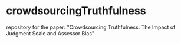 # crowdsourcingTruthfulness
repository for the paper: "Crowdsourcing Truthfulness: The Impact of Judgment Scale and Assessor Bias"

